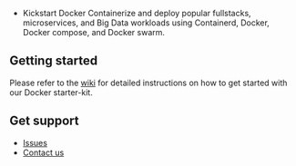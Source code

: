 - Kickstart Docker
Containerize and deploy popular fullstacks, microservices, and Big Data workloads using Containerd, Docker, Docker compose, and Docker swarm.


## Getting started
Please refer to the [wiki](https://github.com/sloopstash/kickstart-docker/wiki) for detailed instructions on how to get started with our Docker starter-kit.


## Get support
- [Issues](https://github.com/sloopstash/kickstart-docker/issues)
- [Contact us](https://sloopstash.com/contact.html)

